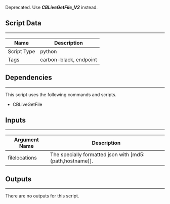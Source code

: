 Deprecated. Use ***CBLiveGetFile_V2*** instead.

## Script Data

---

| **Name** | **Description** |
| --- | --- |
| Script Type | python |
| Tags | carbon-black, endpoint |


## Dependencies

---
This script uses the following commands and scripts.

* CBLiveGetFile

## Inputs

---

| **Argument Name** | **Description** |
| --- | --- |
| filelocations | The specially formatted json with [md5: (path,hostname)]. |

## Outputs

---
There are no outputs for this script.
